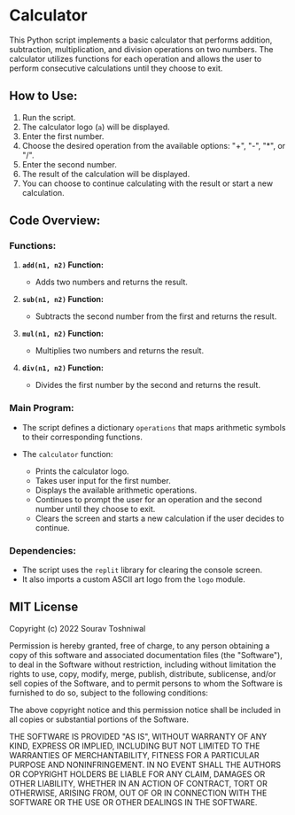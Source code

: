# Calculator

This Python script implements a basic calculator that performs addition, subtraction, multiplication, and division operations on two numbers. The calculator utilizes functions for each operation and allows the user to perform consecutive calculations until they choose to exit.

## How to Use:

1. Run the script.
2. The calculator logo (`a`) will be displayed.
3. Enter the first number.
4. Choose the desired operation from the available options: "+", "-", "*", or "/".
5. Enter the second number.
6. The result of the calculation will be displayed.
7. You can choose to continue calculating with the result or start a new calculation.

## Code Overview:

### Functions:

1. **`add(n1, n2)` Function:**
   - Adds two numbers and returns the result.

2. **`sub(n1, n2)` Function:**
   - Subtracts the second number from the first and returns the result.

3. **`mul(n1, n2)` Function:**
   - Multiplies two numbers and returns the result.

4. **`div(n1, n2)` Function:**
   - Divides the first number by the second and returns the result.

### Main Program:

- The script defines a dictionary `operations` that maps arithmetic symbols to their corresponding functions.

- The `calculator` function:
  - Prints the calculator logo.
  - Takes user input for the first number.
  - Displays the available arithmetic operations.
  - Continues to prompt the user for an operation and the second number until they choose to exit.
  - Clears the screen and starts a new calculation if the user decides to continue.

### Dependencies:

- The script uses the `replit` library for clearing the console screen.
- It also imports a custom ASCII art logo from the `logo` module.

## MIT License

Copyright (c) 2022 Sourav Toshniwal

Permission is hereby granted, free of charge, to any person obtaining a copy of this software and associated documentation files (the "Software"), to deal in the Software without restriction, including without limitation the rights to use, copy, modify, merge, publish, distribute, sublicense, and/or sell copies of the Software, and to permit persons to whom the Software is furnished to do so, subject to the following conditions:

The above copyright notice and this permission notice shall be included in all copies or substantial portions of the Software.

THE SOFTWARE IS PROVIDED "AS IS", WITHOUT WARRANTY OF ANY KIND, EXPRESS OR IMPLIED, INCLUDING BUT NOT LIMITED TO THE WARRANTIES OF MERCHANTABILITY, FITNESS FOR A PARTICULAR PURPOSE AND NONINFRINGEMENT. IN NO EVENT SHALL THE AUTHORS OR COPYRIGHT HOLDERS BE LIABLE FOR ANY CLAIM, DAMAGES OR OTHER LIABILITY, WHETHER IN AN ACTION OF CONTRACT, TORT OR OTHERWISE, ARISING FROM, OUT OF OR IN CONNECTION WITH THE SOFTWARE OR THE USE OR OTHER DEALINGS IN THE SOFTWARE.
